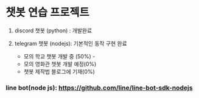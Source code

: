 # 챗봇 연습 프로젝트 

1. discord 챗봇 (python) : 개발완료

2. telegram 챗봇 (nodejs): 기본적인 동작 구현 완료
    -  모의 학교 챗봇 개발 중 (50%) - 
    -  모의 영화관 챗봇 개발 예정(0%)
    -  챗봇 제작법 블로그에 기재(0%)



### line bot(node js): https://github.com/line/line-bot-sdk-nodejs


